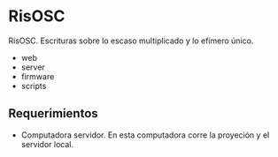 # RisOSC

RisOSC. Escrituras sobre lo escaso multiplicado y lo efímero único.

- web
- server
- firmware 
- scripts

## Requerimientos

- Computadora servidor. En esta computadora corre la proyeción y el servidor local. 